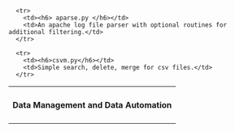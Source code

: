<p>
    <table>
      <tr>
        <th colspan=2><h4> Data Management and Data Automation </h4></th>
      </tr>
      
      <tr>
        <td><h6> aparse.py </h6></td> 
        <td>An apache log file parser with optional routines for additional filtering.</td>
      </tr>
    
      <tr>
        <td><h6>csvm.py</h6></td>
        <td>Simple search, delete, merge for csv files.</td>      
      </tr>
   </table>
</p>
